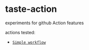# taste-action
experiments for github Action features

actions tested:
 - [`Simple workflow`](https://github.com/actions/starter-workflows/blob/master/ci/blank.yml)
